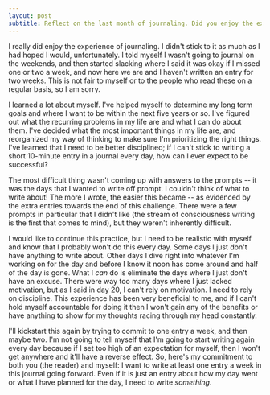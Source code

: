 ```yaml
---
layout: post
subtitle: Reflect on the last month of journaling. Did you enjoy the experience? What did you learn about yourself? What was most difficult? Will you continue the practice? If so, take some time to map out how you’d like your journaling habit to continue.
---
```


I really did enjoy the experience of journaling. I didn't stick to it as much as I had hoped I would, unfortunately. I told myself I wasn't going to journal on the weekends, and then started slacking where I said it was okay if I missed one or two a week, and now here we are and I haven't written an entry for two weeks. This is not fair to myself or to the people who read these on a regular basis, so I am sorry.

I learned a lot about myself. I've helped myself to determine my long term goals and where I want to be within the next five years or so. I've figured out what the recurring problems in my life are and what I can do about them. I've decided what the most important things in my life are, and reorganized my way of thinking to make sure I'm prioritizing the right things. I've learned that I need to be better disciplined; if I can't stick to writing a short 10-minute entry in a journal every day, how can I ever expect to be successful?

The most difficult thing wasn't coming up with answers to the prompts -- it was the days that I wanted to write off prompt. I couldn't think of what to write about! The more I wrote, the easier this became -- as evidenced by the extra entries towards the end of this challenge. There were a few prompts in particular that I didn't like (the stream of consciousness writing is the first that comes to mind), but they weren't inherently difficult.

I would like to continue this practice, but I need to be realistic with myself and know that I probably won't do this every day. Some days I just don't have anything to write about. Other days I dive right into whatever I'm working on for the day and before I know it noon has come around and half of the day is gone. What I _can_ do is eliminate the days where I just don't have an excuse. There were way too many days where I just lacked motivation, but as I said in day 20, I can't rely on motivation. I need to rely on discipline. This experience has been very beneficial to me, and if I can't hold myself accountable for doing it then I won't gain any of the benefits or have anything to show for my thoughts racing through my head constantly.

I'll kickstart this again by trying to commit to one entry a week, and then maybe two. I'm not going to tell myself that I'm going to start writing again every day because if I set too high of an expectation for myself, then I won't get anywhere and it'll have a reverse effect. So, here's my commitment to both you (the reader) and myself: I want to write at least one entry a week in this journal going forward. Even if it is just an entry about how my day went or what I have planned for the day, I need to write _something_.
